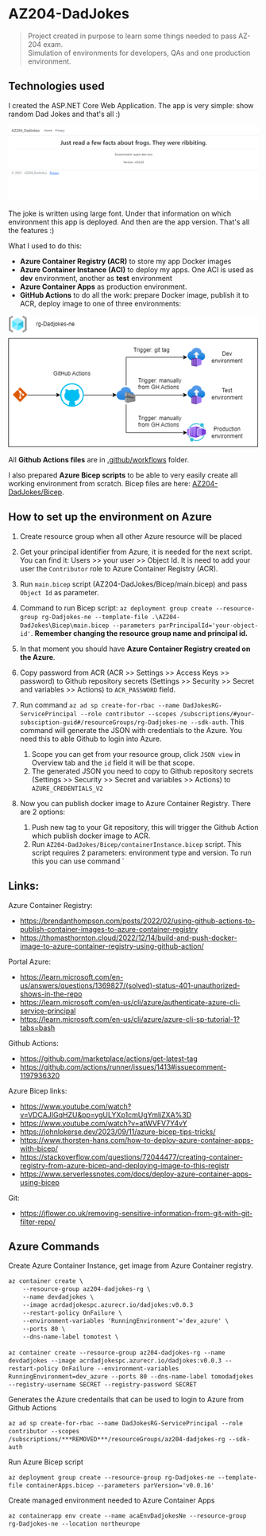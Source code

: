 # AZ204-DadJokes

> Project created in purpose to learn some things needed to pass AZ-204 exam.  
> Simulation of environments for developers, QAs and one production environment.

## Technologies used

I created the ASP.NET Core Web Application. The app is very simple: show random Dad Jokes and that's all :)

![Website screenshot](./Resources/site_screenshot.png)

The joke is written using large font. Under that information on which environment this app is deployed. And then are the app version.
That's all the features :)

What I used to do this:
- **Azure Container Registry (ACR)** to store my app Docker images
- **Azure Container Instance (ACI)** to deploy my apps. One ACI is used as **dev** environment, another as **test** environment
- **Azure Container Apps** as production environment.
- **GitHub Actions** to do all the work: prepare Docker image, publish it to ACR, deploy image to one of three environments:

![Azure resources diagram](./Resources/DadJokes_Azure_Diagram.png)

All **Github Actions files** are in [.github/workflows](https://github.com/tomaszprasolek/AZ204-DadJokes/tree/master/.github/workflows) folder.  

I also prepared **Azure Bicep scripts** to be able to very easily create all working environment from scratch.
Bicep files are here: [AZ204-DadJokes/Bicep](https://github.com/tomaszprasolek/AZ204-DadJokes/tree/master/AZ204-DadJokes/Bicep).

## How to set up the environment on Azure
1. Create resource group when all other Azure resource will be placed
2. Get your principal identifier from Azure, it is needed for the next script. You can find it: Users >> your user >> Object Id. It is need to add your user the `Contributor` role to Azure Container Registry (ACR).
3. Run `main.bicep` script (AZ204-DadJokes/Bicep/main.bicep) and pass `Object Id` as parameter.
4. Command to run Bicep script: `az deployment group create --resource-group rg-Dadjokes-ne --template-file .\AZ204-DadJokes\Bicep\main.bicep --parameters parPrincipalId='your-object-id'`. **Remember changing the resource group name and principal id.**
5. In that moment you should have **Azure Container Registry created on the Azure**.
6. Copy password from ACR (ACR >> Settings >> Access Keys >> password) to Github repository secrets (Settings >> Security >> Secret and variables >> Actions) to `ACR_PASSWORD` field.
7. Run command `az ad sp create-for-rbac --name DadJokesRG-ServicePrincipal --role contributor --scopes /subscriptions/#your-subsciption-guid#/resourceGroups/rg-Dadjokes-ne --sdk-auth`. This command will generate the JSON with credentials to the Azure. You need this to able Github to login into Azure.  
   
    1. Scope you can get from your resource group, click `JSON view` in Overview tab and the `id` field it will be that scope.
    2. The generated JSON you need to copy to Github repository secrets (Settings >> Security >> Secret and variables >> Actions) to `AZURE_CREDENTIALS_V2`
     
8. Now you can publish docker image to Azure Container Registry. There are 2 options:  
    
    1. Push new tag to your Git repository, this will trigger the Github Action which publish docker image to ACR.
    2. Run `AZ204-DadJokes/Bicep/containerInstance.bicep` script. This script requires 2 parameters: environment type and version. To run this you can use command `

## Links:

Azure Container Registry:
- https://brendanthompson.com/posts/2022/02/using-github-actions-to-publish-container-images-to-azure-container-registry
- https://thomasthornton.cloud/2022/12/14/build-and-push-docker-image-to-azure-container-registry-using-github-action/

Portal Azure:
- https://learn.microsoft.com/en-us/answers/questions/1369827/(solved)-status-401-unauthorized-shows-in-the-repo
- https://learn.microsoft.com/en-us/cli/azure/authenticate-azure-cli-service-principal
- https://learn.microsoft.com/en-us/cli/azure/azure-cli-sp-tutorial-1?tabs=bash

Github Actions:
- https://github.com/marketplace/actions/get-latest-tag
- https://github.com/actions/runner/issues/1413#issuecomment-1197936320

Azure Bicep links:
- https://www.youtube.com/watch?v=VDCAJIGqHZU&pp=ygULYXp1cmUgYmljZXA%3D
- https://www.youtube.com/watch?v=atWVFV7Y4vY
- https://johnlokerse.dev/2023/09/11/azure-bicep-tips-tricks/
- https://www.thorsten-hans.com/how-to-deploy-azure-container-apps-with-bicep/
- https://stackoverflow.com/questions/72044477/creating-container-registry-from-azure-bicep-and-deploying-image-to-this-registr
- https://www.serverlessnotes.com/docs/deploy-azure-container-apps-using-bicep

Git:
- https://jflower.co.uk/removing-sensitive-information-from-git-with-git-filter-repo/

## Azure Commands

Create Azure Container Instance, get image from Azure Container registry.
```
az container create \
    --resource-group az204-dadjokes-rg \
    --name devdadjokes \
    --image acrdadjokespc.azurecr.io/dadjokes:v0.0.3
    --restart-policy OnFailure \
    --environment-variables 'RunningEnvironment'='dev_azure' \
    --ports 80 \
    --dns-name-label tomotest \

az container create --resource-group az204-dadjokes-rg --name devdadjokes --image acrdadjokespc.azurecr.io/dadjokes:v0.0.3 --restart-policy OnFailure --environment-variables RunningEnvironment=dev_azure --ports 80 --dns-name-label tomodadjokes --registry-username SECRET --registry-password SECRET
```

Generates the Azure credentails that can be used to login to Azure from Github Actions
```
az ad sp create-for-rbac --name DadJokesRG-ServicePrincipal --role contributor --scopes /subscriptions/***REMOVED***/resourceGroups/az204-dadjokes-rg --sdk-auth
```

Run Azure Bicep script
```
az deployment group create --resource-group rg-Dadjokes-ne --template-file containerApps.bicep --parameters parVersion='v0.0.16'
```

Create managed environment needed to Azure Container Apps
```
az containerapp env create --name acaEnvDadjokesNe --resource-group rg-Dadjokes-ne --location northeurope
```
